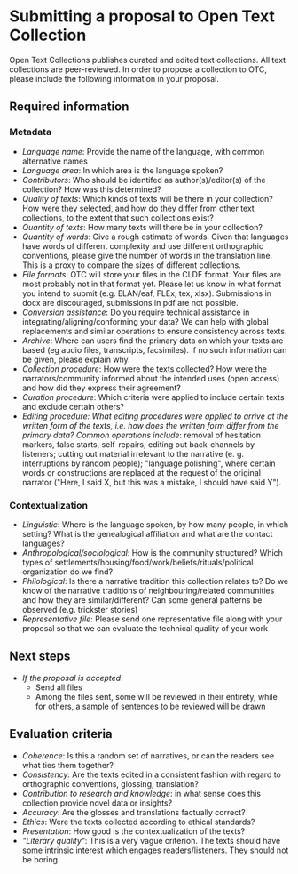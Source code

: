 # Submitting a proposal to Open Text Collection

Open Text Collections publishes curated and edited text collections. All text collections are peer-reviewed. In order to propose a collection to OTC, please include the following information in your proposal.

## Required information
### Metadata
- *Language name*: Provide the name of the language, with common alternative names
- *Language area*: In which area is the language spoken?
- *Contributors*: Who should be identifed as author(s)/editor(s) of the collection? How was this determined?
- *Quality of texts*: Which kinds of texts will be there in your collection? How were they selected, and how do they differ from other text collections, to the extent that such collections exist?
- *Quantity of texts*: How many texts will there be in your collection?
- *Quantity of words*: Give a rough estimate of words. Given that languages have words of different complexity and use different orthographic conventions, please give the number of words in the translation line. This is a proxy to compare the sizes of different collections.
- *File formats*: OTC will store your files in the CLDF format. Your files are most probably not in that format yet. Please let us know in what format you intend to submit (e.g. ELAN/eaf, FLEx, tex, xlsx). Submissions in docx are discouraged, submissions in pdf are not possible.
- *Conversion assistance*: Do you require technical assistance in integrating/aligning/conforming your data? We can help with global replacements and similar operations to ensure consistency across texts.
- *Archive*: Where can users find the primary data on which your texts are based (eg audio files, transcripts, facsimiles). If no such information can be given, please explain why.
- *Collection procedure*: How were the texts collected? How were the narrators/community informed about the intended uses (open access) and how did they express their agreement?
- *Curation procedure*: Which criteria were applied to include certain texts and exclude certain others?
- *Editing procedure: What editing procedures were applied to arrive at the written form of the texts, i.e. how does the written form differ from the primary data? Common operations include*: removal of hesitation markers, false starts, self-repairs; editing out back-channels by listeners; cutting out material irrelevant to the narrative (e. g. interruptions by random people); "language polishing", where certain words or constructions are replaced at the request of the original narrator ("Here, I said X, but this was a mistake, I should have said Y").

### Contextualization
- *Linguistic*: Where is the language spoken, by how many people, in which setting? What is the genealogical affiliation and what are the contact languages?
- *Anthropological/sociological*: How is the community structured? Which types of settlements/housing/food/work/beliefs/rituals/political organization do we find?
- *Philological*: Is there a narrative tradition this collection relates to? Do we know of the narrative traditions of neighbouring/related communities and how they are similar/different? Can some general patterns be observed (e.g. trickster stories)
- *Representative file*: Please send one representative file along with your proposal so that we can evaluate the technical quality of your work


## Next steps
- *If the proposal is accepted*:
    - Send all files
    - Among the files sent, some will be reviewed in their entirety, while for others, a sample of sentences to be reviewed will be drawn

## Evaluation criteria
- *Coherence*: Is this a random set of narratives, or can the readers see what ties them together?
- *Consistency*: Are the texts edited in a consistent fashion with regard to orthographic conventions, glossing, translation?
- *Contribution to research and knowledge*: in what sense does this collection provide novel data or insights?
- *Accuracy*: Are the glosses and translations factually correct?
- *Ethics*: Were the texts collected according to ethical standards?
- *Presentation*: How good is the contextualization of the texts?
- *"Literary quality"*: This is a very vague criterion. The texts should have some intrinsic interest which engages readers/listeners. They should not be boring.
